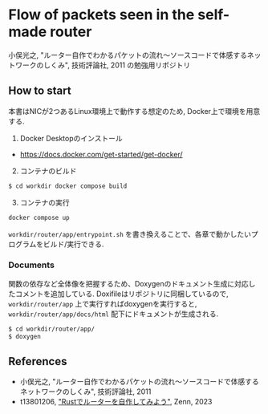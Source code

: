 # Flow of packets seen in the self-made router
小俣光之, "ルーター自作でわかるパケットの流れ～ソースコードで体感するネットワークのしくみ", 技術評論社, 2011 の勉強用リポジトリ

## How to start
本書はNICが2つあるLinux環境上で動作する想定のため, Docker上で環境を用意する.

1. Docker Desktopのインストール
* https://docs.docker.com/get-started/get-docker/


2. コンテナのビルド

```bash
$ cd workdir docker compose build
```

3. コンテナの実行

```bash
docker compose up
```

`workdir/router/app/entrypoint.sh` を書き換えることで、各章で動かしたいプログラムをビルド/実行できる.


### Documents
関数の依存など全体像を把握するため、Doxygenのドキュメント生成に対応したコメントを追加している. 
Doxifileはリポジトリに同梱しているので, `workdir/router/app` 上で実行すればdoxygenを実行すると, `workdir/router/app/docs/html` 配下にドキュメントが生成される.
```bash
$ cd workdir/router/app/
$ doxygen
```

## References
* 小俣光之, "ルーター自作でわかるパケットの流れ～ソースコードで体感するネットワークのしくみ", 技術評論社, 2011
* t13801206, ["Rustでルーターを自作してみよう"](https://zenn.dev/t13801206/books/rust-router-jisaku), Zenn, 2023
